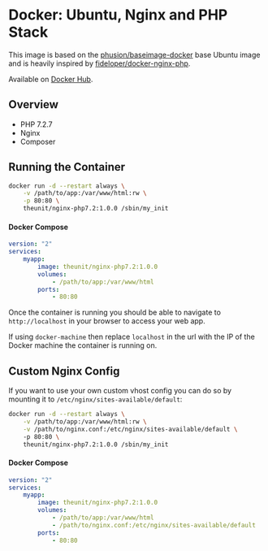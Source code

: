 # Docker: Ubuntu, Nginx and PHP Stack

This image is based on the [phusion/baseimage-docker](https://github.com/phusion/baseimage-docker) base Ubuntu image and is heavily inspired by [fideloper/docker-nginx-php](https://github.com/fideloper/docker-nginx-php).

Available on [Docker Hub](https://hub.docker.com/r/theunit/nginx-php7.2).

## Overview
- PHP 7.2.7
- Nginx
- Composer

## Running the Container

```bash
docker run -d --restart always \
    -v /path/to/app:/var/www/html:rw \
    -p 80:80 \
    theunit/nginx-php7.2:1.0.0 /sbin/my_init
```

#### Docker Compose

```yaml
version: "2"
services:
    myapp:
        image: theunit/nginx-php7.2:1.0.0
        volumes:
            - /path/to/app:/var/www/html
        ports:
            - 80:80
```

Once the container is running you should be able to navigate to `http://localhost` in your browser to access your web app.

If using `docker-machine` then replace `localhost` in the url with the IP of the Docker machine the container is running on.

## Custom Nginx Config

If you want to use your own custom vhost config you can do so by mounting it to `/etc/nginx/sites-available/default`:

```bash
docker run -d --restart always \
    -v /path/to/app:/var/www/html:rw \
    -v /path/to/nginx.conf:/etc/nginx/sites-available/default \ 
    -p 80:80 \
    theunit/nginx-php7.2:1.0.0 /sbin/my_init
```

#### Docker Compose

```yaml
version: "2"
services:
    myapp:
        image: theunit/nginx-php7.2:1.0.0
        volumes:
            - /path/to/app:/var/www/html
            - /path/to/nginx.conf:/etc/nginx/sites-available/default
        ports:
            - 80:80
```